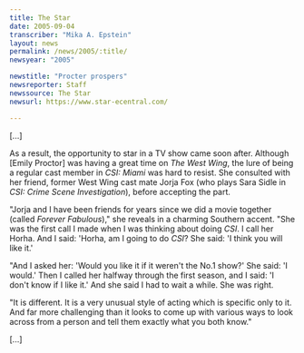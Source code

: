 ```yaml
---
title: The Star
date: 2005-09-04
transcriber: "Mika A. Epstein"
layout: news
permalink: /news/2005/:title/
newsyear: "2005"

newstitle: "Procter prospers"
newsreporter: Staff
newssource: The Star
newsurl: https://www.star-ecentral.com/

---
```

[...]

As a result, the opportunity to star in a TV show came soon after. Although [Emily Proctor] was having a great time on *The West Wing*, the lure of being a regular cast member in *CSI: Miami* was hard to resist. She consulted with her friend, former West Wing cast mate Jorja Fox (who plays Sara Sidle in *CSI: Crime Scene Investigation*), before accepting the part.

"Jorja and I have been friends for years since we did a movie together (called *Forever Fabulous*)," she reveals in a charming Southern accent. "She was the first call I made when I was thinking about doing *CSI*. I call her Horha. And I said: 'Horha, am I going to do *CSI*? She said: 'I think you will like it.'

"And I asked her: 'Would you like it if it weren't the No.1 show?' She said: 'I would.' Then I called her halfway through the first season, and I said: 'I don't know if I like it.' And she said I had to wait a while. She was right.

"It is different. It is a very unusual style of acting which is specific only to it. And far more challenging than it looks to come up with various ways to look across from a person and tell them exactly what you both know."

[...]
